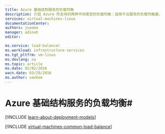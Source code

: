 ```yaml
---
title: Azure 基础结构服务的负载均衡
description: 介绍 Azure 所支持的两种不同类型的负载均衡：适用于云服务的负载均衡器，以及适用于客户端流量的 Azure 流量管理器。
services: virtual-machines-linux
documentationCenter: 
authors: joaoma
manager: adinah
editor: 

ms.service: load-balancer
ms.workload: infrastructure-services
ms.tgt_pltfrm: vm-linux
ms.devlang: na
ms.topic: article
ms.date: 02/02/2016
wacn.date: 03/28/2016
ms.author: sewhee
---
```


# Azure 基础结构服务的负载均衡#

[!INCLUDE [learn-about-deployment-models](../../includes/learn-about-deployment-models-both-include.md)]

[!INCLUDE [virtual-machines-common-load-balance](../../includes/virtual-machines-common-load-balance.md)]